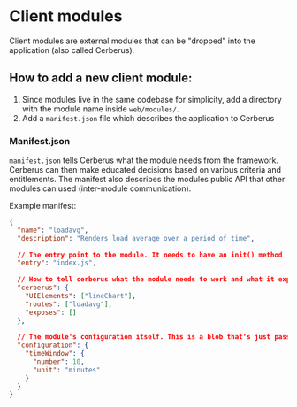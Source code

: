 # Client modules

Client modules are external modules that can be "dropped" into the application (also called Cerberus).

## How to add a new client module:

1. Since modules live in the same codebase for simplicity, add a directory with the module name inside `web/modules/`.
2. Add a `manifest.json` file which describes the application to Cerberus

### Manifest.json

`manifest.json` tells Cerberus what the module needs from the framework. Cerberus can then make educated decisions based on various criteria and entitlements.
The manifest also describes the modules public API that other modules can used (inter-module communication).

Example manifest:

```json
{
  "name": "loadavg",
  "description": "Renders load average over a period of time",
  
  // The entry point to the module. It needs to have an init() method
  "entry": "index.js",
  
  // How to tell cerberus what the module needs to work and what it exposes
  "cerberus": {
    "UIElements": ["lineChart"],
    "routes": ["loadavg"],
    "exposes": []
  },
  
  // The module's configuration itself. This is a blob that's just passed to the init() method.
  "configuration": {
    "timeWindow": {
      "number": 10,
      "unit": "minutes"
    }
  }
}
```